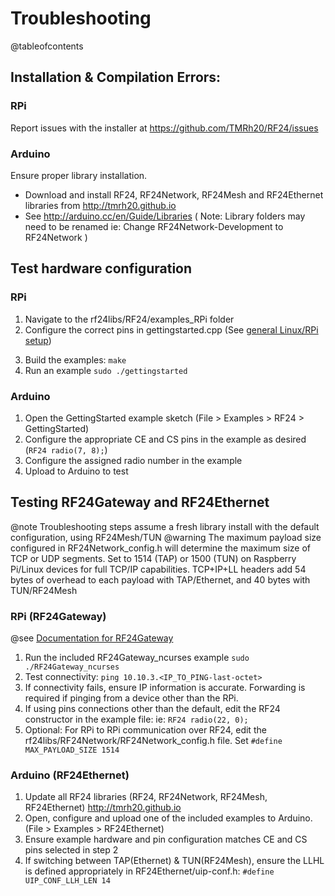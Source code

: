 # Troubleshooting

@tableofcontents

## Installation & Compilation Errors:

### RPi
Report issues with the installer at https://github.com/TMRh20/RF24/issues

### Arduino
Ensure proper library installation.
- Download and install RF24, RF24Network, RF24Mesh and RF24Ethernet libraries from http://tmrh20.github.io
- See http://arduino.cc/en/Guide/Libraries ( Note: Library folders may need to be renamed ie: Change RF24Network-Development to RF24Network )

## Test hardware configuration

### RPi
1. Navigate to the rf24libs/RF24/examples_RPi folder
2. Configure the correct pins in gettingstarted.cpp (See [general Linux/RPi setup](https://nRF24.github.io/RF24/md_docs_rpi_general.html))
<!-- http://www.airspayce.com/mikem/bcm2835/group__constants.html#ga63c029bd6500167152db4e57736d0939) -->
3. Build the examples: `make`
4. Run an example `sudo ./gettingstarted`

### Arduino
1. Open the GettingStarted example sketch (File > Examples > RF24 > GettingStarted)
2. Configure the appropriate CE and CS pins in the example as desired (`RF24 radio(7, 8);`)
3. Configure the assigned radio number in the example
4. Upload to Arduino to test

## Testing RF24Gateway and RF24Ethernet
@note Troubleshooting steps assume a fresh library install with the default configuration, using RF24Mesh/TUN
@warning The maximum payload size configured in RF24Network_config.h will determine the maximum size of TCP or UDP segments. Set to 1514 (TAP) or 1500 (TUN) on Raspberry Pi/Linux devices for full TCP/IP capabilities. TCP+IP+LL headers add 54 bytes of overhead to each payload with TAP/Ethernet, and 40 bytes with TUN/RF24Mesh

### RPi (RF24Gateway)
@see [Documentation for RF24Gateway](http://nRF24.github.io/RF24Gateway/)
1. Run the included RF24Gateway_ncurses example `sudo ./RF24Gateway_ncurses`
2. Test connectivity: `ping 10.10.3.<IP_TO_PING-last-octet>`
3. If connectivity fails, ensure IP information is accurate. Forwarding is required if pinging from a device other than the RPi.
4. If using pins connections other than the default, edit the RF24 constructor in the example file: ie: `RF24 radio(22, 0);`
5. Optional: For RPi to RPi communication over RF24, edit the rf24libs/RF24Network/RF24Network_config.h file. Set `#define MAX_PAYLOAD_SIZE 1514`

### Arduino (RF24Ethernet)
1. Update all RF24 libraries (RF24, RF24Network, RF24Mesh, RF24Ethernet) http://tmrh20.github.io
2. Open, configure and upload one of the included examples to Arduino. (File > Examples > RF24Ethernet)
3. Ensure example hardware and pin configuration matches CE and CS pins selected in step 2
4. If switching between TAP(Ethernet) & TUN(RF24Mesh), ensure the LLHL is defined appropriately in RF24Ethernet/uip-conf.h: `#define UIP_CONF_LLH_LEN 14`
